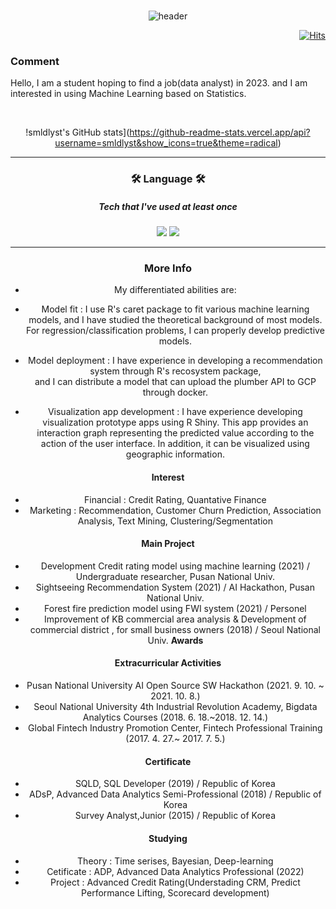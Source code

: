 <br>

<div align = center>
  
![header](https://capsule-render.vercel.app/api?type=soft&color=auto&height=150&section=header&text=smldlyst&fontSize=70&animation=twinkling)

</div>


<div align=right>
  
[![Hits](https://hits.seeyoufarm.com/api/count/incr/badge.svg?url=https%3A%2F%2Fgithub.com%2Fsmldlyst%2F&count_bg=%2379C83D&title_bg=%23555555&icon=&icon_color=%23E7E7E7&title=hits&edge_flat=false)](https://github.com/smldlyst)

</div>

### Comment
Hello, I am a student hoping to find a job(data analyst) in 2023.
and I am interested in using Machine Learning based on Statistics.

<br>

<div align = center>
  
  !smldlyst's GitHub stats](https://github-readme-stats.vercel.app/api?username=smldlyst&show_icons=true&theme=radical)
  
</div>
 
<hr>

<div align = center>
  <h3> 🛠 Language 🛠 </h3>
  <h5> Tech that I've used at least once </h5>
<img src="https://img.shields.io/badge/Python-3776AB?style=flat-square&logo=Python&logoColor=yellow"/></a>
<img src="https://img.shields.io/badge/R-276DC3?style=flat-square&logo=R&logoColor=blue"/></a>
</div>

<hr>

<h3 align="center"> More Info </h3>

<div align="center" style="text-align:center">
  
  - My differentiated abilities are:

  + Model fit
: I use R's caret package to fit various machine learning models, and I have studied the theoretical background of most models. For regression/classification problems, I can properly develop predictive models.

  + Model deployment
: I have experience in developing a recommendation system through R's recosystem package,  
and I can distribute a model that can upload the plumber API to GCP through docker.

  + Visualization app development
: I have experience developing visualization prototype apps using R Shiny. This app provides an interaction graph representing the predicted value according to the action of the user interface. In addition, it can be visualized using geographic information.

#### Interest
- Financial : Credit Rating, Quantative Finance
- Marketing : Recommendation, Customer Churn Prediction, Association Analysis, Text Mining, Clustering/Segmentation

#### Main Project
- Development Credit rating model using machine learning (2021) / Undergraduate researcher, Pusan National Univ.
- Sightseeing Recommendation System (2021) / AI Hackathon, Pusan National Univ.
- Forest fire prediction model using FWI system (2021) / Personel
- Improvement of KB commercial area analysis & Development of commercial district , for small business owners (2018) / Seoul National Univ. **Awards**

#### Extracurricular Activities
- Pusan National University AI Open Source SW Hackathon (2021. 9. 10. ~ 2021. 10. 8.)
- Seoul National University 4th Industrial Revolution Academy, Bigdata Analytics Courses (2018. 6. 18.~2018. 12. 14.)
- Global Fintech Industry Promotion Center, Fintech Professional Training (2017. 4. 27.~ 2017. 7. 5.) 


#### Certificate
- SQLD, SQL Developer (2019) / Republic of Korea  
- ADsP, Advanced Data Analytics Semi-Professional (2018) / Republic of Korea  
- Survey Analyst,Junior (2015) / Republic of Korea

#### Studying 
- Theory : Time serises, Bayesian, Deep-learning
- Cetificate : ADP, Advanced Data Analytics Professional (2022)
- Project : Advanced Credit Rating(Understading CRM, Predict Performance Lifting, Scorecard development)
  
</div>
